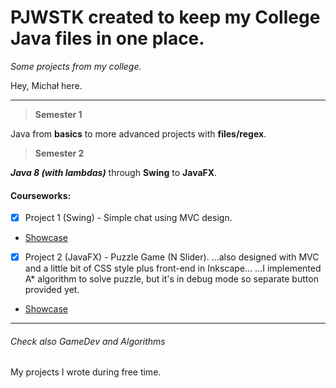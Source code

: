 # PJWSTK created to keep my College Java files in one place.
*Some projects from my college.*

Hey, Michał here.

---

> **Semester 1**

 Java from **basics** to more advanced projects with **files/regex**. 



> **Semester 2**

 **_Java 8 (with lambdas)_** through **Swing** to **JavaFX**.


#### Courseworks:

  - [x] Project 1 (Swing)  - Simple chat using MVC design. 
  * [Showcase](https://i.pinimg.com/originals/39/38/c4/3938c4f40eca24a745c602053acc0ac4.png)
  
  
  - [x] Project 2 (JavaFX) - Puzzle Game (N Slider).
  ...also designed with MVC and a little bit of CSS style plus front-end in Inkscape...
  ...I implemented A* algorithm to solve puzzle, but it's in debug mode so separate button provided yet.
  * [Showcase](https://i.pinimg.com/originals/ee/66/d8/ee66d8f3b089615cb84d284704be641a.png)



___
###### Check also GameDev and Algorithms
My projects I wrote during free time.
